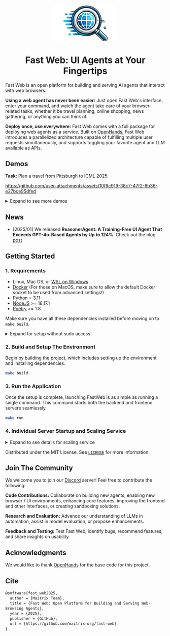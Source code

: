 <a name="readme-top"></a>

<!--
*** Thanks for checking out the Best-README-Template. If you have a suggestion
*** that would make this better, please fork the repo and create a pull request
*** or simply open an issue with the tag "enhancement".
*** Don't forget to give the project a star!
*** Thanks again! Now go create something AMAZING! :D
-->

<!-- PROJECT SHIELDS -->
<!--
*** I'm using markdown "reference style" links for readability.
*** Reference links are enclosed in brackets [ ] instead of parentheses ( ).
*** See the bottom of this document for the declaration of the reference variables
*** for contributors-url, forks-url, etc. This is an optional, concise syntax you may use.
*** https://www.markdownguide.org/basic-syntax/#reference-style-links
-->

<!-- PROJECT LOGO -->
<div align="center">
  <img src="./fast-web-icon.png" alt="Fast Web Logo" width="200">
  <h1 align="center">Fast Web: UI Agents at Your Fingertips</h1>
  <!-- Change based on updated links or names in the future -->
  <!-- <a href="https://discord.gg/NdQD6eJzch"><img src="https://img.shields.io/badge/Discord-Join-blue?logo=discord&logoColor=white&style=for-the-badge" alt="Join our Discord community"></a> -->
</div>
<!-- <hr> -->

Fast Web is an open platform for building and serving AI agents that interact with web browsers.

**Using a web agent has never been easier:** Just open Fast Web's interface, enter your command, and watch the agent take care of your browser-related tasks, whether it be travel planning, online shopping, news gathering, or anything you can think of.

**Deploy once, use everywhere:** Fast Web comes with a full package for deploying web agents as a service. Built on [OpenHands](https://github.com/All-Hands-AI/OpenHands), Fast Web introduces a parallelized architecture capable of fulfilling multiple user requests simultaneously, and supports toggling your favorite agent and LLM available as APIs.

<!--Update if repository changes name or location-->
<!--TODO: change the video link-->

## Demos

**Task:** Plan a travel from Pittsburgh to ICML 2025.

https://github.com/user-attachments/assets/10f9c919-38c7-47f2-8b36-e27bce95dfed

<details>
<summary>Expand to see more demos</summary>

**Task:** Find a round-trip ticket from Chicago to Dubai next month, traveling in economy class, with non-stop flights only, departing after 8 AM, and returning within two weeks.

https://github.com/user-attachments/assets/11daf670-86ae-4b6c-ab93-ff7d4504a751

**Task:** I want to buy a black mattress. Can you look at Amazon, eBay, and Mattress Firm and give me one good option from each?

https://github.com/user-attachments/assets/6864940b-0f00-445f-985f-00bcf4480d79

**Task:** I'd like to learn how local news outlets covered Trump's inauguration. Please find one article from each of the following websites: *Times of San Diego*, *The Tennessee Tribune*, and *MinnPost*, and summarize the details to me.

https://github.com/user-attachments/assets/9d2f9dfa-9e39-43e6-8750-d494eaf00795

</details>

## News
- [2025/01] We released **ReasonerAgent: A Training-Free UI Agent That Exceeds GPT-4o-Based Agents by Up to 124%**. Check out the blog [post](about:blank)

## Getting Started

### 1. Requirements


* Linux, Mac OS, or [WSL on Windows](https://learn.microsoft.com/en-us/windows/wsl/install)
* [Docker](https://docs.docker.com/engine/install/) (For those on MacOS, make sure to allow the default Docker socket to be used from advanced settings!)
* [Python](https://www.python.org/downloads/) = 3.11
* [NodeJS](https://nodejs.org/en/download/package-manager) >= 18.17.1
* [Poetry](https://python-poetry.org/docs/#installing-with-the-official-installer) >= 1.8

Make sure you have all these dependencies installed before moving on to `make build`.

<details>
<summary>Expand for setup without sudo access</summary>

#### Develop without sudo access
If you want to develop without system admin/sudo access to upgrade/install `Python` and/or `NodeJs`, you can use `conda` or `mamba` to manage the packages for you:

```bash
# Download and install Mamba (a faster version of conda)
curl -L -O "https://github.com/conda-forge/miniforge/releases/latest/download/Miniforge3-$(uname)-$(uname -m).sh"
bash Miniforge3-$(uname)-$(uname -m).sh

# Install Python 3.11, nodejs, and poetry
mamba install python=3.11
mamba install conda-forge::nodejs
mamba install conda-forge::poetry
```

</details>



### 2. Build and Setup The Environment

Begin by building the project, which includes setting up the environment and installing dependencies.

```bash
make build
```

### 3. Run the Application

Once the setup is complete, launching FastWeb is as simple as running a single command. This command starts both the backend and frontend servers seamlessly.

```bash
make run
```

### 4. Individual Server Startup and Scaling Service

<details>
<summary>Expand to see details for scaling service</summary>

- **Start the Backend Server:** If you prefer, you can start the backend server independently to focus on backend-related tasks or configurations.
    ```bash
    make start-backend
    ```
- **Start Multiple Backend Server with Specified Port:** If you prefer, you can also start multiple backend server independently on different terminals with custom ports for running multiple requests (one request per backend). We aim to support a more scalable approach to multiple backends going forward.
    ```bash
    BACKEND_PORT={port_of_your_choice} make start-backend
    ```
- **Start the Frontend Server:** Similarly, you can start the frontend server on its own to work on frontend-related components or interface enhancements.
    ```bash
    make start-frontend
    ```

</details>

Distributed under the MIT License. See [`LICENSE`](./LICENSE) for more information.

## Join The Community

We welcome you to join our [Discord](https://discord.gg/NdQD6eJzch) server! Feel free to contribute the following:

**Code Contributions:** Collaborate on building new agents, enabling new browser / UI environments, enhancing core features, improving the frontend and other interfaces, or creating sandboxing solutions.

**Research and Evaluation:** Advance our understanding of LLMs in automation, assist in model evaluation, or propose enhancements.

**Feedback and Testing:** Test Fast Web, identify bugs, recommend features, and share insights on usability.

## Acknowledgments
We would like to thank [OpenHands](https://github.com/All-Hands-AI/OpenHands) for the base code for this project.
<!--TODO: Anything else to add?-->

## Cite

<!--TODO: Should edit this if github changes-->
```
@software{fast_web2025,
  author = {Maitrix Team},
  title = {Fast Web: Open Platform for Building and Serving Web-Browsing Agents},
  year = {2025},
  publisher = {GitHub},
  url = {https://github.com/maitrix-org/fast-web}
}
```

